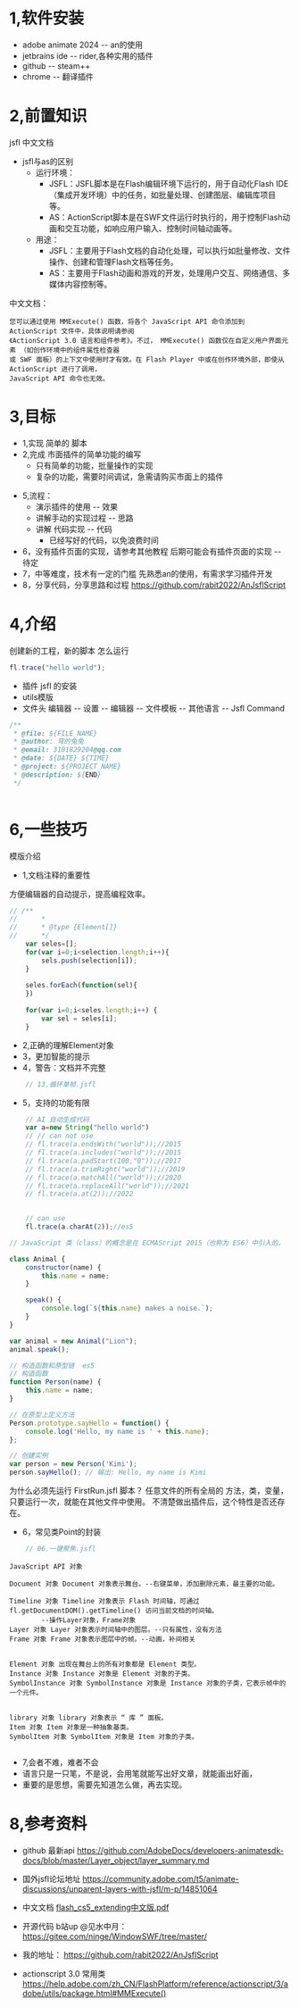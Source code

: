 # 1,软件安装

* adobe animate 2024 -- an的使用
* jetbrains ide -- rider,各种实用的插件
* github -- steam++
* chrome -- 翻译插件


# 2,前置知识

jsfl
中文文档

+ jsfl与as的区别
    + 运行环境：
        + JSFL：JSFL脚本是在Flash编辑环境下运行的，用于自动化Flash IDE（集成开发环境）中的任务，如批量处理、创建图层、编辑库项目等。
        + AS：ActionScript脚本是在SWF文件运行时执行的，用于控制Flash动画和交互功能，如响应用户输入、控制时间轴动画等。
    + 用途：
        + JSFL：主要用于Flash文档的自动化处理，可以执行如批量修改、文件操作、创建和管理Flash文档等任务。
        + AS：主要用于Flash动画和游戏的开发，处理用户交互、网络通信、多媒体内容控制等。


中文文档：
```text
您可以通过使用 MMExecute() 函数，将各个 JavaScript API 命令添加到 ActionScript 文件中，具体说明请参阅
《ActionScript 3.0 语言和组件参考》。不过， MMExecute() 函数仅在自定义用户界面元素 （如创作环境中的组件属性检查器
或 SWF 面板）的上下文中使用时才有效。在 Flash Player 中或在创作环境外部，即使从 ActionScript 进行了调用，
JavaScript API 命令也无效。
```

# 3,目标

+ 1,实现 简单的 脚本
+ 2,完成 市面插件的简单功能的编写
    - 只有简单的功能，批量操作的实现
    - 复杂的功能，需要时间调试，急需请购买市面上的插件

[//]: # (  ![00.png]&#40;./图片/00.png&#41;)

[//]: # (  ![05.png]&#40;./图片/05.png&#41;)

[//]: # (  ![08.png]&#40;./图片/08.png&#41;)

[//]: # (  ![09.png]&#40;./图片/09.png&#41;)

+ 5,流程：
    - 演示插件的使用 -- 效果
    - 讲解手动的实现过程 -- 思路
    - 讲解 代码实现 -- 代码
        - 已经写好的代码，以免浪费时间
+ 6，没有插件页面的实现，请参考其他教程
  后期可能会有插件页面的实现 -- 待定
+ 7，中等难度，技术有一定的门槛
  先熟悉an的使用，有需求学习插件开发
+ 8，分享代码，分享思路和过程
  https://github.com/rabit2022/AnJsflScript

# 4,介绍

创建新的工程，新的脚本
怎么运行

```javascript
fl.trace("hello world");
```

+ 插件 jsfl 的安装
+ utils模版
+ 文件头
  编辑器 -- 设置 -- 编辑器 -- 文件模板 -- 其他语言 -- Jsfl Command

```javascript
/**
 * @file: ${FILE_NAME}
 * @author: 穹的兔兔
 * @email: 3101829204@qq.com
 * @date: ${DATE} ${TIME}
 * @project: ${PROJECT_NAME}
 * @description: ${END}
 */



```

# 6,一些技巧

模版介绍

+ 1,文档注释的重要性

方便编辑器的自动提示，提高编程效率。

```javascript
// /**
//      * 
//      * @type {Element[]}
//      */
    var seles=[];
    for(var i=0;i<selection.length;i++){
        sels.push(selection[i]);
    }
    
    seles.forEach(function(sel){
    })
    
    for(var i=0;i<seles.length;i++) {
        var sel = seles[i];
    }


```

+ 2,正确的理解Element对象
+ 3，更加智能的提示
+ 4，警告：文档并不完整

```javascript
    // 13.循环单帧.jsfl

```

+ 5，支持的功能有限

```javascript
    // AI 自动生成代码
    var a=new String("hello world")
    // // can not use
    // fl.trace(a.endsWith("world"));//2015
    // fl.trace(a.includes("world"));//2015
    // fl.trace(a.padStart(100,"0"));//2017
    // fl.trace(a.trimRight("world"));//2019
    // fl.trace(a.matchAll("world"));//2020
    // fl.trace(a.replaceAll("world"));//2021
    // fl.trace(a.at(2));//2022

    
    // can use
    fl.trace(a.charAt(2));//es5
```

```javascript
// JavaScript 类（class）的概念是在 ECMAScript 2015（也称为 ES6）中引入的。

class Animal {
    constructor(name) {
        this.name = name;
    }

    speak() {
        console.log(`${this.name} makes a noise.`);
    }
}

var animal = new Animal("Lion");
animal.speak();

// 构造函数和原型链  es5
// 构造函数
function Person(name) {
    this.name = name;
}

// 在原型上定义方法
Person.prototype.sayHello = function() {
    console.log('Hello, my name is ' + this.name);
};

// 创建实例
var person = new Person('Kimi');
person.sayHello(); // 输出: Hello, my name is Kimi
```

为什么必须先运行 FirstRun.jsfl 脚本？
任意文件的所有全局的 方法，类，变量，只要运行一次，就能在其他文件中使用。
不清楚做出插件后，这个特性是否还存在。

+ 6，常见类Point的封装

```javascript
    // 06.一键聚焦.jsfl
```

```text
JavaScript API 对象

Document 对象 Document 对象表示舞台。--右键菜单，添加删除元素，最主要的功能。

Timeline 对象 Timeline 对象表示 Flash 时间轴，可通过 fl.getDocumentDOM().getTimeline() 访问当前文档的时间轴。
        --操作Layer对象，Frame对象
Layer 对象 Layer 对象表示时间轴中的图层。--只有属性，没有方法
Frame 对象 Frame 对象表示图层中的帧。--动画，补间相关


Element 对象 出现在舞台上的所有对象都是 Element 类型。
Instance 对象 Instance 对象是 Element 对象的子类。
SymbolInstance 对象 SymbolInstance 对象是 Instance 对象的子类，它表示帧中的一个元件。


library 对象 library 对象表示 “ 库 ” 面板。
Item 对象 Item 对象是一种抽象基类。
SymbolItem 对象 SymbolItem 对象是 Item 对象的子类。


```

+ 7,会者不难，难者不会
+ 语言只是一只笔，不是说，会用笔就能写出好文章，就能画出好画，
+ 重要的是思想，需要先知道怎么做，再去实现。

# 8,参考资料

* github 最新api
  https://github.com/AdobeDocs/developers-animatesdk-docs/blob/master/Layer_object/layer_summary.md
* 国外jsfl论坛地址
  https://community.adobe.com/t5/animate-discussions/unparent-layers-with-jsfl/m-p/14851064
* 中文文档
  [flash_cs5_extending中文版.pdf](../flash_cs5_extending中文版.pdf)

* 开源代码 b站up @见水中月：
  https://gitee.com/ninge/WindowSWF/tree/master/
* 我的地址：
  https://github.com/rabit2022/AnJsflScript

* actionscript 3.0 常用类
  https://help.adobe.com/zh_CN/FlashPlatform/reference/actionscript/3/adobe/utils/package.html#MMExecute()
